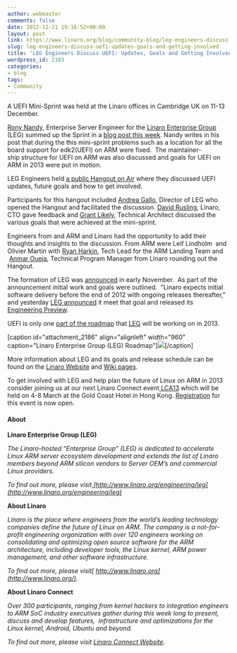 ```yaml
---
author: webmaster
comments: false
date: 2012-12-21 19:16:52+00:00
layout: post
link: https://www.linaro.org/blog/community-blog/leg-engineers-discuss-uefi-updates-goals-and-getting-involved/
slug: leg-engineers-discuss-uefi-updates-goals-and-getting-involved
title: 'LEG Engineers Discuss UEFI: Updates, Goals and Getting Involved'
wordpress_id: 2183
categories:
- blog
tags:
- Community
---
```


A UEFI Mini-Sprint was held at the Linaro offices in Cambridge UK on 11-13 December.

[Rony Nandy](http://www.linaro.org/linux-on-arm/meet-the-team/rony-nandy/), Enterprise Server Engineer for the [Linaro Enterprise Group](http://www.linaro.org/engineering/leg) (LEG) summed up the Sprint in a [blog post this week](http://www.linaro.org/2012/12/19/uefi-mini-sprint-at-cambridge-from-11-13-dec-2012/). Nandy writes in his post that during the this mini-sprint problems such as a location for all the board support for edk2(UEFI) on ARM were fixed.  The maintainer-ship structure for UEFI on ARM was also discussed and goals for UEFI on ARM in 2013 were put in motion.

LEG Engineers held [a public Hangout on Air](http://youtu.be/hSnXW3DjQ4I) where they discussed UEFI updates, future goals and how to get involved.



Participants for this hangout included [Andrea Gallo](http://www.linaro.org/linux-on-arm/meet-the-team/andrea-gallo/), Director of LEG who opened the Hangout and facilitated the discussion. [David Rusling](http://www.linaro.org/linux-on-arm/meet-the-team/david-a-rusling/), Linaro, CTO gave feedback and [Grant Likely](http://www.linaro.org/linux-on-arm/meet-the-team/grant-likely/), Technical Architect discussed the various goals that were achieved at the mini-sprint.

Engineers from and ARM and Linaro had the opportunity to add their thoughts and insights to the discussion. From ARM were Leif Lindholm  and Olivier Martin with [Ryan Harkin](http://www.linaro.org/linux-on-arm/meet-the-team/ryan-harkin/), Tech Lead for the ARM Landing Team and  [Anmar Oueja](http://www.linaro.org/linux-on-arm/meet-the-team/anmar-oueja/), Technical Program Manager from Linaro rounding out the Hangout.

The formation of LEG was [announced](http://www.linaro.org/news/industry-leaders-collaborate-to-accelerate-software-ecosystem-for-arm-servers-and-join-linaro/en/) in early November.  As part of the announcement initial work and goals were outlined.  "Linaro expects initial software delivery before the end of 2012 with ongoing releases thereafter," and yesterday [LEG announced](http://www.linaro.org/2012/12/20/linaro-enterprise-group-leg-releases-its-12-12-engineering-preview/) it meet that goal and released its [Engineering Preview](https://wiki.linaro.org/LEG/Engineering/Releases/12.12).

UEFI is only one [part of the roadmap](https://wiki.linaro.org/LEG#Scope_of_Work) that [LEG](http://www.linaro.org/engineering/leg) will be working on in 2013.

[caption id="attachment_2186" align="alignleft" width="960" caption="Linaro Enterprise Group (LEG) Roadmap"][![](http://www.linaro.org/wp-content/uploads/2012/12/LEG-Roadmap-2012Q4.png)](https://wiki.linaro.org/LEG#Scope_of_Work)[/caption]

More information about LEG and its goals and release schedule can be found on the [Linaro Website](http://www.linaro.org/engineering/leg) and [Wiki pages](https://wiki.linaro.org/LEG).

To get involved with LEG and help plan the future of Linux on ARM in 2013 consider joining us at our next Linaro Connect event[ LCA13](http://www.linaro.org/connect) which will be held on 4-8 March at the Gold Coast Hotel in Hong Kong. [Registration](http://linaro.eventbrite.co.uk/) for this event is now open.


#### About


**Linaro Enterprise Group (LEG)**

_The Linaro-hosted “Enterprise Group” (LEG) is dedicated to accelerate Linux ARM server ecosystem development and extends the list of Linaro members beyond ARM silicon vendors to Server OEM’s and commercial Linux providers._

_To find out more, please visit[ ](http://www.linaro.org/)[http://www.linaro.org/engineering/leg](http://www.linaro.org/engineering/leg)_

**About Linaro**

_Linaro is the place where engineers from the world’s leading technology companies define the future of Linux on ARM. The company is a not-for-profit engineering organization with over 120 engineers working on consolidating and optimizing open source software for the ARM architecture, including developer tools, the Linux kernel, ARM power management, and other software infrastructure._

_To find out more, please visit[ http://www.linaro.org](http://www.linaro.org/)._

**About Linaro Connect**

_Over 300 participants, ranging from kernel hackers to integration engineers to ARM SoC industry executives gather during this week long to present, discuss and develop features,  infrastructure and optimizations for the Linux kernel, Android, Ubuntu and beyond._

__To find out more, please visit_ [Linaro Connect Website](http://www.linaro.org/connect)._
